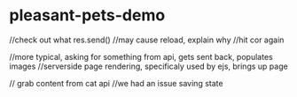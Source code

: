 # pleasant-pets-demo

   //check out what res.send()
        //may cause reload, explain why
        //hit cor again



//more typical, asking for something from api, gets sent back, populates images
  //serverside page rendering, specificaly used by ejs, brings up page



// grab content from cat api 
//we had an issue saving state 
